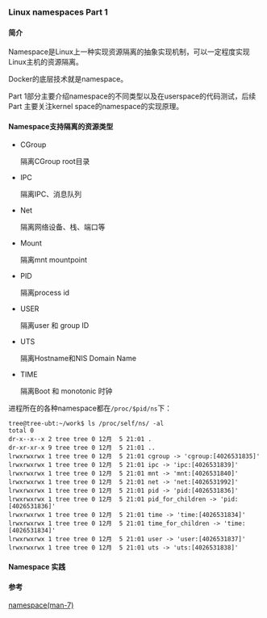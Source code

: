 ### 	Linux namespaces Part 1

#### 简介

​		Namespace是Linux上一种实现资源隔离的抽象实现机制，可以一定程度实现Linux主机的资源隔离。

Docker的底层技术就是namespace。

Part 1部分主要介绍namespace的不同类型以及在userspace的代码测试，后续Part 主要关注kernel space的namespace的实现原理。

#### Namespace支持隔离的资源类型

* CGroup

  隔离CGroup root目录

* IPC

  隔离IPC、消息队列

* Net

  隔离网络设备、栈、端口等

* Mount

  隔离mnt mountpoint

* PID

  隔离process id

* USER

  隔离user 和 group ID

* UTS

  隔离Hostname和NIS Domain Name

* TIME

  隔离Boot 和 monotonic 时钟

进程所在的各种namespace都在`/proc/$pid/ns`下：

```shell
tree@tree-ubt:~/work$ ls /proc/self/ns/ -al
total 0
dr-x--x--x 2 tree tree 0 12月  5 21:01 .
dr-xr-xr-x 9 tree tree 0 12月  5 21:01 ..
lrwxrwxrwx 1 tree tree 0 12月  5 21:01 cgroup -> 'cgroup:[4026531835]'
lrwxrwxrwx 1 tree tree 0 12月  5 21:01 ipc -> 'ipc:[4026531839]'
lrwxrwxrwx 1 tree tree 0 12月  5 21:01 mnt -> 'mnt:[4026531840]'
lrwxrwxrwx 1 tree tree 0 12月  5 21:01 net -> 'net:[4026531992]'
lrwxrwxrwx 1 tree tree 0 12月  5 21:01 pid -> 'pid:[4026531836]'
lrwxrwxrwx 1 tree tree 0 12月  5 21:01 pid_for_children -> 'pid:[4026531836]'
lrwxrwxrwx 1 tree tree 0 12月  5 21:01 time -> 'time:[4026531834]'
lrwxrwxrwx 1 tree tree 0 12月  5 21:01 time_for_children -> 'time:[4026531834]'
lrwxrwxrwx 1 tree tree 0 12月  5 21:01 user -> 'user:[4026531837]'
lrwxrwxrwx 1 tree tree 0 12月  5 21:01 uts -> 'uts:[4026531838]'
```

#### Namespace 实践













#### 参考

[namespace(man-7)](https://man7.org/linux/man-pages/man7/namespaces.7.html)